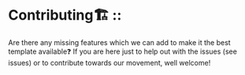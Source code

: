 # Contributing🏗 ::

Are there any missing features which we can add to make it the best template available❓ If you are here just to help out with the issues (see issues) or to contribute towards our movement, well welcome!
